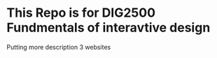 # This Repo is for DIG2500 Fundmentals of interavtive design 
Putting more description 
3 websites 

